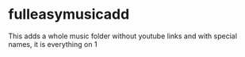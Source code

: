 # fulleasymusicadd
This adds a whole music folder without youtube links and with special names, it is everything on 1
